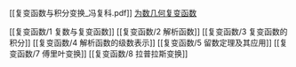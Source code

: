 [[复变函数与积分变换_冯复科.pdf]]
[为数几何复变函数](https://mp.weixin.qq.com/mp/homepage?__biz=MzkwNjI2NDcyNQ==&hid=5&sn=10430dd1e979c9bf301c3fffb7980e28&scene=18#wechat_redirect)

[[复变函数/1 复数与复变函数]]
[[复变函数/2 解析函数]]
[[复变函数/3 复变函数的积分]]
[[复变函数/4 解析函数的级数表示]]
[[复变函数/5 留数定理及其应用]]
[[复变函数/7 傅里叶变换]]
[[复变函数/8 拉普拉斯变换]]

